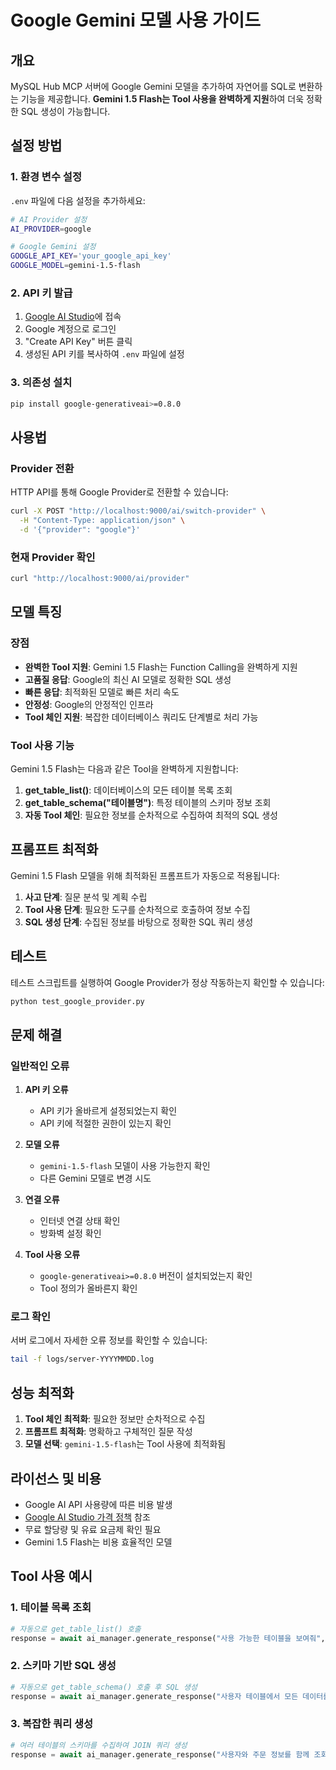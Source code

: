 # Google Gemini 모델 사용 가이드

## 개요
MySQL Hub MCP 서버에 Google Gemini 모델을 추가하여 자연어를 SQL로 변환하는 기능을 제공합니다. **Gemini 1.5 Flash는 Tool 사용을 완벽하게 지원**하여 더욱 정확한 SQL 생성이 가능합니다.

## 설정 방법

### 1. 환경 변수 설정
`.env` 파일에 다음 설정을 추가하세요:

```bash
# AI Provider 설정
AI_PROVIDER=google

# Google Gemini 설정
GOOGLE_API_KEY='your_google_api_key'
GOOGLE_MODEL=gemini-1.5-flash
```

### 2. API 키 발급
1. [Google AI Studio](https://makersuite.google.com/app/apikey)에 접속
2. Google 계정으로 로그인
3. "Create API Key" 버튼 클릭
4. 생성된 API 키를 복사하여 `.env` 파일에 설정

### 3. 의존성 설치
```bash
pip install google-generativeai>=0.8.0
```

## 사용법

### Provider 전환
HTTP API를 통해 Google Provider로 전환할 수 있습니다:

```bash
curl -X POST "http://localhost:9000/ai/switch-provider" \
  -H "Content-Type: application/json" \
  -d '{"provider": "google"}'
```

### 현재 Provider 확인
```bash
curl "http://localhost:9000/ai/provider"
```

## 모델 특징

### 장점
- **완벽한 Tool 지원**: Gemini 1.5 Flash는 Function Calling을 완벽하게 지원
- **고품질 응답**: Google의 최신 AI 모델로 정확한 SQL 생성
- **빠른 응답**: 최적화된 모델로 빠른 처리 속도
- **안정성**: Google의 안정적인 인프라
- **Tool 체인 지원**: 복잡한 데이터베이스 쿼리도 단계별로 처리 가능

### Tool 사용 기능
Gemini 1.5 Flash는 다음과 같은 Tool을 완벽하게 지원합니다:

1. **get_table_list()**: 데이터베이스의 모든 테이블 목록 조회
2. **get_table_schema("테이블명")**: 특정 테이블의 스키마 정보 조회
3. **자동 Tool 체인**: 필요한 정보를 순차적으로 수집하여 최적의 SQL 생성

## 프롬프트 최적화

Gemini 1.5 Flash 모델을 위해 최적화된 프롬프트가 자동으로 적용됩니다:

1. **사고 단계**: 질문 분석 및 계획 수립
2. **Tool 사용 단계**: 필요한 도구를 순차적으로 호출하여 정보 수집
3. **SQL 생성 단계**: 수집된 정보를 바탕으로 정확한 SQL 쿼리 생성

## 테스트

테스트 스크립트를 실행하여 Google Provider가 정상 작동하는지 확인할 수 있습니다:

```bash
python test_google_provider.py
```

## 문제 해결

### 일반적인 오류

1. **API 키 오류**
   - API 키가 올바르게 설정되었는지 확인
   - API 키에 적절한 권한이 있는지 확인

2. **모델 오류**
   - `gemini-1.5-flash` 모델이 사용 가능한지 확인
   - 다른 Gemini 모델로 변경 시도

3. **연결 오류**
   - 인터넷 연결 상태 확인
   - 방화벽 설정 확인

4. **Tool 사용 오류**
   - `google-generativeai>=0.8.0` 버전이 설치되었는지 확인
   - Tool 정의가 올바른지 확인

### 로그 확인
서버 로그에서 자세한 오류 정보를 확인할 수 있습니다:

```bash
tail -f logs/server-YYYYMMDD.log
```

## 성능 최적화

1. **Tool 체인 최적화**: 필요한 정보만 순차적으로 수집
2. **프롬프트 최적화**: 명확하고 구체적인 질문 작성
3. **모델 선택**: `gemini-1.5-flash`는 Tool 사용에 최적화됨

## 라이선스 및 비용

- Google AI API 사용량에 따른 비용 발생
- [Google AI Studio 가격 정책](https://ai.google.dev/pricing) 참조
- 무료 할당량 및 유료 요금제 확인 필요
- Gemini 1.5 Flash는 비용 효율적인 모델

## Tool 사용 예시

### 1. 테이블 목록 조회
```python
# 자동으로 get_table_list() 호출
response = await ai_manager.generate_response("사용 가능한 테이블을 보여줘", tools)
```

### 2. 스키마 기반 SQL 생성
```python
# 자동으로 get_table_schema() 호출 후 SQL 생성
response = await ai_manager.generate_response("사용자 테이블에서 모든 데이터를 가져와줘", tools)
```

### 3. 복잡한 쿼리 생성
```python
# 여러 테이블의 스키마를 수집하여 JOIN 쿼리 생성
response = await ai_manager.generate_response("사용자와 주문 정보를 함께 조회해줘", tools)
```
